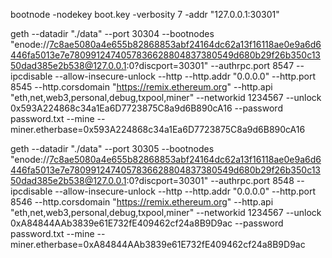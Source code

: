  bootnode -nodekey boot.key -verbosity 7 -addr "127.0.0.1:30301"

geth --datadir "./data" --port 30304 --bootnodes "enode://7c8ae5080a4e655b82868853abf24164dc62a13f16118ae0e9a6d6446fa5013e7e7809912474057836628804837380549d680b29f26b350c1350dad385e2b538@127.0.0.1:0?discport=30301" --authrpc.port 8547 --ipcdisable --allow-insecure-unlock --http --http.addr "0.0.0.0" --http.port 8545 --http.corsdomain "https://remix.ethereum.org" --http.api "eth,net,web3,personal,debug,txpool,miner" --networkid 1234567 --unlock 0x593A224868c34a1Ea6D7723875C8a9d6B890cA16 --password password.txt --mine --miner.etherbase=0x593A224868c34a1Ea6D7723875C8a9d6B890cA16


geth --datadir "./data" --port 30305 --bootnodes "enode://7c8ae5080a4e655b82868853abf24164dc62a13f16118ae0e9a6d6446fa5013e7e7809912474057836628804837380549d680b29f26b350c1350dad385e2b538@127.0.0.1:0?discport=30301" --authrpc.port 8548 --ipcdisable --allow-insecure-unlock --http --http.addr "0.0.0.0" --http.port 8546 --http.corsdomain "https://remix.ethereum.org" --http.api "eth,net,web3,personal,debug,txpool,miner" --networkid 1234567 --unlock 0xA84844AAb3839e61E732fE409462cf24a8B9D9ac --password password.txt --mine --miner.etherbase=0xA84844AAb3839e61E732fE409462cf24a8B9D9ac